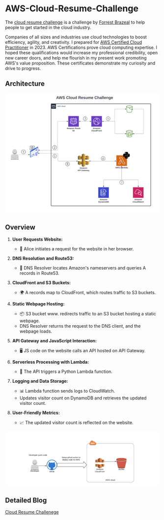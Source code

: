 # AWS-Cloud-Resume-Challenge

The [cloud resume challenge](https://cloudresumechallenge.dev/) is a challenge by [Forrest Brazeal](https://twitter.com/forrestbrazeal) to help people to get started in the cloud industry.  

Companies of all sizes and industries use cloud technologies to boost efficiency, agility, and creativity. I prepared for [AWS Certified Cloud Practitioner](https://aws.amazon.com/certification/certified-cloud-practitioner/) in 2023. AWS Certifications prove cloud computing expertise. I hoped these qualifications would increase my professional credibility, open new career doors, and help me flourish in my present work promoting AWS's value proposition. These certificates demonstrate my curiosity and drive to progress.


## Architecture

![Architecture Diagram](./architecture_diagram.png)

## Overview

1. **User Requests Website:**
   - 👧 Alice initiates a request for the website in her browser.

2. **DNS Resolution and Route53:**
   - 🔄 DNS Resolver locates Amazon's nameservers and queries A records in Route53.

3. **CloudFront and S3 Buckets:**
   - 🌍 A records map to CloudFront, which routes traffic to S3 buckets.

4. **Static Webpage Hosting:**
   - 📦 S3 bucket www. redirects traffic to an S3 bucket hosting a static webpage.
   - DNS Resolver returns the request to the DNS client, and the webpage loads.

5. **API Gateway and JavaScript Interaction:**
   - 🖥️ JS code on the website calls an API hosted on API Gateway.

6. **Serverless Processing with Lambda:**
   - 🚀 The API triggers a Python Lambda function.

7. **Logging and Data Storage:**
   - 📊 Lambda function sends logs to CloudWatch.
   - Updates visitor count on DynamoDB and retrieves the updated visitor count.

8. **User-Friendly Metrics:**
   - 📈 The updated visitor count is reflected on the website.

![Architecture Diagram](./github.png)




## Detailed Blog 
[Cloud Resume Challenege](https://nishantgautam.notion.site/Cloud-Resume-Challenge-e1817d780cc14d8c91dc7d2b642e0d57?pvs=4)
